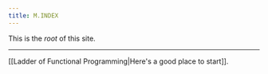 ```yaml
---
title: M.INDEX
---
```


This is the *root* of this site.

---

[[Ladder of Functional Programming|Here's a good place to start]].